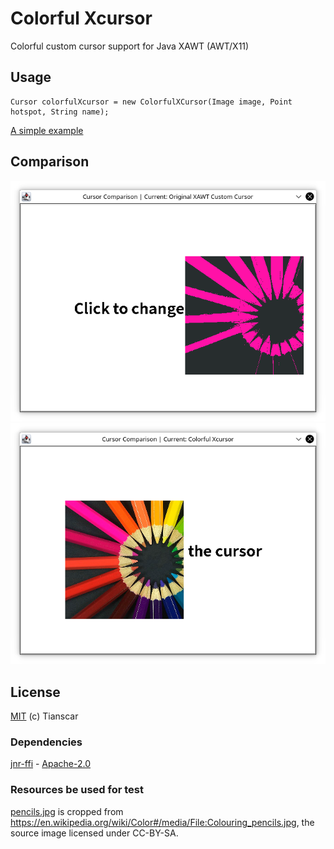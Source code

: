 # Colorful Xcursor
Colorful custom cursor support for Java XAWT (AWT/X11)

## Usage
```
Cursor colorfulXcursor = new ColorfulXCursor(Image image, Point hotspot, String name);
```
[A simple example](src/test/java/CursorComparison.java)

## Comparison
![Original XAWT Custom Cursor](img0.png)
![Colorful Xcursor](img1.png)

## License
[MIT](https://github.com/Tianscar/colorful-xcursor/blob/main/LICENSE) (c) Tianscar  

### Dependencies
[jnr-ffi](https://github.com/jnr/jnr-ffi) - [Apache-2.0](https://github.com/jnr/jnr-ffi/blob/master/LICENSE)

### Resources be used for test
[pencils.jpg](/src/test/resources/pencils.png) is cropped from https://en.wikipedia.org/wiki/Color#/media/File:Colouring_pencils.jpg,
the source image licensed under CC-BY-SA.